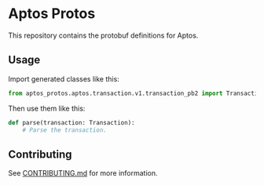 # Aptos Protos

This repository contains the protobuf definitions for Aptos.

## Usage
Import generated classes like this:
```python
from aptos_protos.aptos.transaction.v1.transaction_pb2 import Transaction
```

Then use them like this:
```python
def parse(transaction: Transaction):
    # Parse the transaction.
```

## Contributing
See [CONTRIBUTING.md](CONTRIBUTING.md) for more information.
